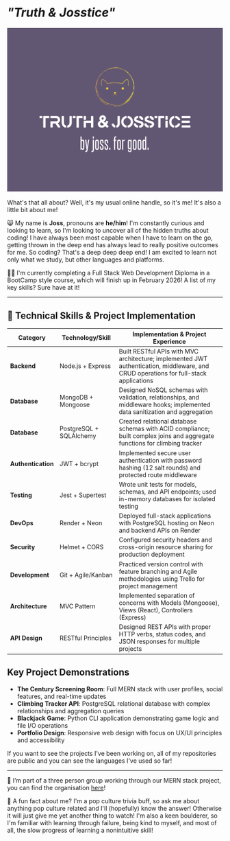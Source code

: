 <!--
**truth-josstice/truth-josstice** is a ✨ _special_ ✨ repository because its `README.md` (this file) appears on your GitHub profile.

Here are some ideas to get you started:

- 🔭 I’m currently working on ...
- 🌱 I’m currently learning ...
- 👯 I’m looking to collaborate on ...
- 🤔 I’m looking for help with ...
- 💬 Ask me about ...
- 📫 How to reach me: ...
- 😄 Pronouns: ...
- ⚡ Fun fact: ...
-->

# *"Truth & Josstice"*

![A logo for Truth and Josstice, By Joss, For Good. It also has a picture of a cat because my boy Cutie is the best!](./images/truthjossticelogo2.png)

What's that all about? Well, it's my usual online handle, so it's me! It's also a little bit about me!

😸 My name is **Joss**, pronouns are **he/him**! I'm constantly curious and looking to learn, so I'm looking to uncover all of the hidden truths about coding! I have always been most capable when I have to learn on the go, getting thrown in the deep end has always lead to really positive outcomes for me. So coding? That's a deep deep deep end! I am excited to learn not only what we study, but other languages and platforms.

🧑‍💻 I'm currently completing a Full Stack Web Development Diploma in a BootCamp style course, which will finish up in February 2026! A list of my key skills? Sure have at it!

---

## 🔭 Technical Skills & Project Implementation

| Category | Technology/Skill | Implementation & Project Experience |
|----------|------------------|-------------------------------------|
| **Backend** | Node.js + Express | Built RESTful APIs with MVC architecture; implemented JWT authentication, middleware, and CRUD operations for full-stack applications |
| **Database** | MongoDB + Mongoose | Designed NoSQL schemas with validation, relationships, and middleware hooks; implemented data sanitization and aggregation |
| **Database** | PostgreSQL + SQLAlchemy | Created relational database schemas with ACID compliance; built complex joins and aggregate functions for climbing tracker |
| **Authentication** | JWT + bcrypt | Implemented secure user authentication with password hashing (12 salt rounds) and protected route middleware |
| **Testing** | Jest + Supertest | Wrote unit tests for models, schemas, and API endpoints; used in-memory databases for isolated testing |
| **DevOps** | Render + Neon | Deployed full-stack applications with PostgreSQL hosting on Neon and backend APIs on Render |
| **Security** | Helmet + CORS | Configured security headers and cross-origin resource sharing for production deployment |
| **Development** | Git + Agile/Kanban | Practiced version control with feature branching and Agile methodologies using Trello for project management |
| **Architecture** | MVC Pattern | Implemented separation of concerns with Models (Mongoose), Views (React), Controllers (Express) |
| **API Design** | RESTful Principles | Designed REST APIs with proper HTTP verbs, status codes, and JSON responses for multiple projects |

## Key Project Demonstrations

- **The Century Screening Room**: Full MERN stack with user profiles, social features, and real-time updates
- **Climbing Tracker API**: PostgreSQL relational database with complex relationships and aggregation queries  
- **Blackjack Game**: Python CLI application demonstrating game logic and file I/O operations
- **Portfolio Design**: Responsive web design with focus on UX/UI principles and accessibility

If you want to see the projects I've been working on, all of my repositories are public and you can see the languages I've used so far!

---

👯 I’m part of a three person group working through our MERN stack project, you can find the organisation [here](https://github.com/CoderAcademy-DEV-MERN-Group)!

🦇 A fun fact about me? I'm a pop culture trivia buff, so ask me about anything pop culture related and I'll (hopefully) know the answer! Otherwise it will just give me yet another thing to watch! I'm also a keen boulderer, so I'm familiar with learning through failure, being kind to myself, and most of all, the slow progress of learning a nonintuitive skill!
